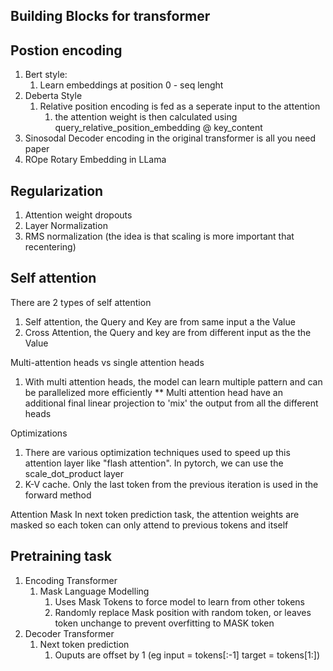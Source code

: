 ## Building Blocks for transformer 




## Postion encoding
1. Bert style:
   1. Learn embeddings at position 0 - seq lenght
2. Deberta Style
   1. Relative position encoding is fed as a seperate input to the attention
      1. the attention weight is then calculated using query_relative_position_embedding @ key_content
3. Sinosodal Decoder encoding in the original transformer is all you need paper
4. ROpe Rotary Embedding in LLama

## Regularization
1. Attention weight dropouts
2. Layer Normalization
3. RMS normalization (the idea is that scaling is more important that recentering)


## Self attention
There are 2 types of self attention
1. Self attention, the Query and Key are from same input a the Value
2. Cross Attention, the Query and key are from different input as the the Value

Multi-attention heads vs single attention heads
1. With multi attention heads, the model can learn multiple pattern and can be parallelized more efficiently
** Multi attention head have an additional final linear projection to 'mix' the output from all the different heads

Optimizations
1. There are various optimization techniques used to speed up this attention layer like "flash attention". In pytorch, we can use the scale_dot_product layer
2. K-V cache. Only the last token from the previous iteration is used in the forward method

Attention Mask
In next token prediction task, the attention weights are masked so each token can only attend to previous tokens and itself


## Pretraining task
1. Encoding Transformer
   1. Mask Language Modelling
      1. Uses Mask Tokens to force model to learn from other tokens
      2. Randomly replace Mask position with random token, or leaves token unchange to prevent overfitting to MASK token
2. Decoder Transformer
   1. Next token prediction
      1. Ouputs are offset by 1 (eg input = tokens[:-1] target = tokens[1:])